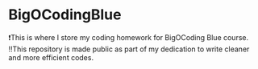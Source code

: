 # BigOCodingBlue 
❗This is where I store my coding homework for BigOCoding Blue course. </br>
‼️This repository is made public as part of my dedication to write cleaner and more efficient codes.
